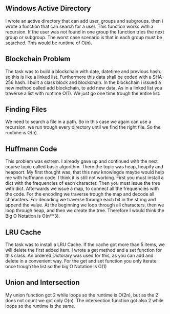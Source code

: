 ## Windows Active Directory
I wrote an active directory that can add user, groups and subgroups. then i wrote a function that can search for a user.
This function works with a recursion. If the user was not found in one group the function tries the next group or subgroup.
The worst case scenario is that in each group must be searched. This would be runtime of O(n).


## Blockchain Problem
The task was to build a blockchain with date, datetime and previous hash. so this is like a linked list. Furthermore this data shall be 
coded with a SHA-256 hash. I built a class block and blockchain. In the blockchain i issued a new method called add blockchain, to add 
new data. As in a linked list you traverse a list with runtime O(1). We just go one time trough the entire list. 


## Finding Files
We need to search a file in a path. So in this case we again can use a recursion. we run trough every directory until we find the 
right file. So the runtime is O(n).

## Huffmann Code
This problem was extrem. I already gave up and continued with the next course topic called basic algorithm. There the topic was heap, heapify 
and heapsort. My first thought was, that this new knowlegde maybe would help me with huffmann code. I think it is still not working. 
First you must install a dict with the frequencies of each character. Then you must issue the tree with dict. Afterwards we issue a map, 
to connect all the frequencies with the code. For the encoding we traverse trough the map and decode all characters. For decoding we 
traverse through each bit in the string and append the value. At the beginning we loop through all characters, then we loop through
heap, and then we create the tree. Therefore I would think the Big O Notation is O(n**3).

## LRU Cache
The task was to install a LRU Cache. If the cache got more than 5 items, we will delete the first added item. I wrote a get method and a set function for this class. An ordered Dictorary was used for this, as you can add and delete in a convenient way. 
For the get and set function you only iterate once trough the list so the big O Notation is O(1)

## Union and Intersection
My union function got 2 while loops so the runtime is O(2n), but as the 2 does not count we got only O(n). The intersection 
function got also 2 while loops so the runtime is the same. 
